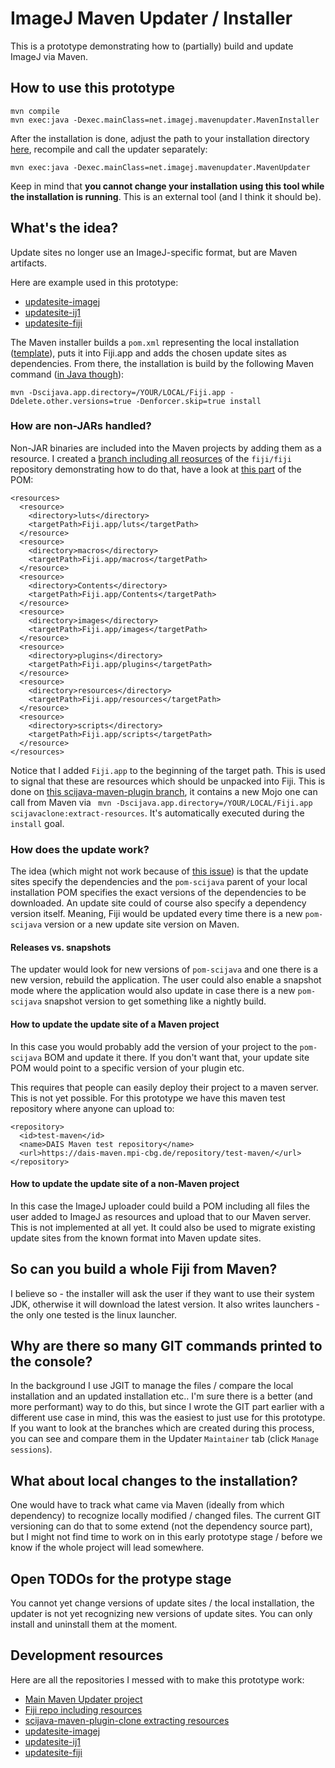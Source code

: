 # ImageJ Maven Updater / Installer

This is a prototype demonstrating how to (partially) build and update ImageJ via Maven.

## How to use this prototype
```
mvn compile
mvn exec:java -Dexec.mainClass=net.imagej.mavenupdater.MavenInstaller
```
After the installation is done, adjust the path to your installation directory [here](https://github.com/juglab/imagej-maven-updater/blob/master/src/main/java/net/imagej/mavenupdater/MavenUpdater.java#L97), recompile and call the updater separately:
```
mvn exec:java -Dexec.mainClass=net.imagej.mavenupdater.MavenUpdater
```

Keep in mind that **you cannot change your installation using this tool while the installation is running**. This is an external tool (and I think it should be).

## What's the idea?

Update sites no longer use an ImageJ-specific format, but are Maven artifacts.

Here are example used in this prototype:
  - [updatesite-imagej](https://github.com/juglab/updatesite-imagej)
  - [updatesite-ij1](https://github.com/juglab/updatesite-ij1])
  - [updatesite-fiji](https://github.com/juglab/updatesite-fiji)

The Maven installer builds a `pom.xml` representing the local installation ([template](src/main/resources/pom-template.xml)), puts it into Fiji.app and adds the chosen update sites as dependencies. From there, the installation is build by the following Maven command ([in Java though]()):
```
mvn -Dscijava.app.directory=/YOUR/LOCAL/Fiji.app -Ddelete.other.versions=true -Denforcer.skip=true install
```

### How are non-JARs handled?

Non-JAR binaries are included into the Maven projects by adding them as a resource. I created a [branch including all reosurces](https://github.com/juglab/fiji/tree/including-resources) of the `fiji/fiji` repository demonstrating how to do that, have a look at [this part](https://github.com/juglab/fiji/blob/including-resources/pom.xml#L901-L930) of the POM:
```
<resources>
  <resource>
    <directory>luts</directory>
    <targetPath>Fiji.app/luts</targetPath>
  </resource>
  <resource>
    <directory>macros</directory>
    <targetPath>Fiji.app/macros</targetPath>
  </resource>
  <resource>
    <directory>Contents</directory>
    <targetPath>Fiji.app/Contents</targetPath>
  </resource>
  <resource>
    <directory>images</directory>
    <targetPath>Fiji.app/images</targetPath>
  </resource>
  <resource>
    <directory>plugins</directory>
    <targetPath>Fiji.app/plugins</targetPath>
  </resource>
  <resource>
    <directory>resources</directory>
    <targetPath>Fiji.app/resources</targetPath>
  </resource>
  <resource>
    <directory>scripts</directory>
    <targetPath>Fiji.app/scripts</targetPath>
  </resource>
</resources>
```
Notice that I added `Fiji.app` to the beginning of the target path. This is used to signal that these are resources which should be unpacked into Fiji. This is done on [this scijava-maven-plugin branch](https://github.com/juglab/scijava-maven-plugin/tree/extract-resources), it contains a new Mojo one can call from Maven via ` mvn -Dscijava.app.directory=/YOUR/LOCAL/Fiji.app scijavaclone:extract-resources`. It's automatically executed during the `install` goal.

### How does the update work?
The idea (which might not work because of [this issue](https://stackoverflow.com/questions/45041888/how-can-i-depend-on-a-library-with-transitive-dependencies-which-are-adjusted-by)) is that the update sites specify the dependencies and the `pom-scijava` parent of your local installation POM specifies the exact versions of the dependencies to be downloaded. An update site could of course also specify a dependency version itself. Meaning, Fiji would be updated every time there is a new `pom-scijava` version or a new update site version on Maven.

#### Releases vs. snapshots
The updater would look for new versions of `pom-scijava` and one there is a new version, rebuild the application. The user could also enable a snapshot mode where the application would also update in case there is a new `pom-scijava` snapshot version to get something like a nightly build.

#### How to update the update site of a Maven project
In this case you would probably add the version of your project to the `pom-scijava` BOM and update it there. If you don't want that, your update site POM would point to a specific version of your plugin etc.

This requires that people can easily deploy their project to a maven server. This is not yet possible. For this prototype we have this maven test repository where anyone can upload to:
```
<repository>
  <id>test-maven</id>
  <name>DAIS Maven test repository</name>
  <url>https://dais-maven.mpi-cbg.de/repository/test-maven/</url>
</repository>
```

#### How to update the update site of a non-Maven project
In this case the ImageJ uploader could build a POM including all files the user added to ImageJ as resources and upload that to our Maven server. This is not implemented at all yet. It could also be used to migrate existing update sites from the known format into Maven update sites.

## So can you build a whole Fiji from Maven?
I believe so - the installer will ask the user if they want to use their system JDK, otherwise it will download the latest version. It also writes launchers - the only one tested is the linux launcher.

## Why are there so many GIT commands printed to the console?
In the background I use JGIT to manage the files / compare the local installation and an updated installation etc.. I'm sure there is a better (and more performant) way to do this, but since I wrote the GIT part earlier with a different use case in mind, this was the easiest to just use for this prototype.
If you want to look at the branches which are created during this process, you can see and compare them in the Updater `Maintainer` tab (click `Manage sessions`).

## What about local changes to the installation?
One would have to track what came via Maven (ideally from which dependency) to recognize locally modified /  changed files. The current GIT versioning can do that to some extend (not the dependency source part), but I might not find time to work on in this early prototype stage / before we know if the whole project will lead somewhere.

## Open TODOs for the protype stage
You cannot yet change versions of update sites / the local installation, the updater is not yet recognizing new versions of update sites. You can only install and uninstall them at the moment.

## Development resources
Here are all the repositories I messed with to make this prototype work:
- [Main Maven Updater project](https://github.com/juglab/imagej-maven-updater)
- [Fiji repo including resources](https://github.com/juglab/fiji/tree/including-resources)
- [scijava-maven-plugin-clone extracting resources](https://github.com/juglab/scijava-maven-plugin/tree/extract-resources)
- [updatesite-imagej](https://github.com/juglab/updatesite-imagej)
- [updatesite-ij1](https://github.com/juglab/updatesite-ij1)
- [updatesite-fiji](https://github.com/juglab/updatesite-fiji)
